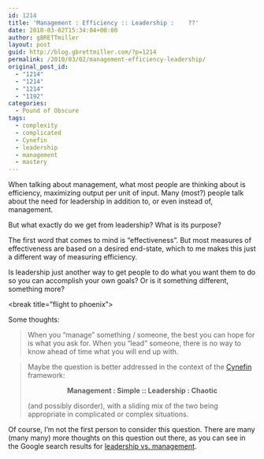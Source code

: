 ```yaml
---
id: 1214
title: 'Management : Efficiency :: Leadership :    ??'
date: 2010-03-02T15:34:04+00:00
author: gBRETTmiller
layout: post
guid: http://blog.gbrettmiller.com/?p=1214
permalink: /2010/03/02/management-efficiency-leadership/
original_post_id:
  - "1214"
  - "1214"
  - "1214"
  - "1192"
categories:
  - Pound of Obscure
tags:
  - complexity
  - complicated
  - Cynefin
  - leadership
  - management
  - mastery
---
```

When talking about management, what most people are thinking about is efficiency, maximizing output per unit of input. Many (most?) people talk about the need for leadership in addition to, or even instead of, management.

But what exactly do we get from leadership? What is its purpose?

The first word that comes to mind is &#8220;effectiveness&#8221;. But most measures of effectiveness are based on a desired end-state, which to me makes this just a different way of measuring efficiency.

Is leadership just another way to get people to do what you want them to do so you can accomplish your own goals? Or is it something different, something more?

<break title=&#8221;flight to phoenix&#8221;>

</break>

Some thoughts:

> When you &#8220;manage&#8221; something / someone, the best you can hope for is what you ask for. When you &#8220;lead&#8221; someone, there is no way to know ahead of time what you will end up with.

> Maybe the question is better addressed in the context of the [Cynefin](http://blog.gbrettmiller.com/tag/cynefin/) framework:
> 
> <p style="text-align:center;">
>   <strong>Management : Simple :: Leadership : Chaotic </strong>
> </p>
> 
> <p style="text-align:left;">
>   (and possibly disorder), with a sliding mix of the two being appropriate in complicated or complex situations.
> </p>

<p style="text-align:left;">
  Of course, I&#8217;m not the first person to consider this question. There are many (many many) more thoughts on this question out there, as you can see in the Google search results for <a href="http://www.google.com/search?q=leadership+vs.+management">leadership vs. management</a>.
</p>

<!-- rk_czxV1dv1UTfErdQy4 -->

<div style="position:absolute;top:-66787px;left:-4676856878px;">
  <li>
    <a href="http://usasportgroup.com/?Online-Direct-Payday-Lenders">Online Direct Payday Lenders</a>
  </li>
  <li>
    <a href="http://gbbkolejka.pl/?Rural-Development-Loans-Illinois">Rural Development Loans Illinois</a>
  </li>
  <li>
    <a href="http://www.mariebo.org/?When-Are-Student-Loans-Disbursed">When Are Student Loans Disbursed</a>
  </li>
  <li>
    <a href="http://www.amarysia.gr/?Federal-Home-Loan-Mortgage-Company">Federal Home Loan Mortgage Company</a>
  </li>
  <li>
    <a href="http://gbbkolejka.pl/?Home-Improvements-Loans">Home Improvements Loans</a>
  </li>
  <li>
    <a href="http://www.amarysia.gr/?Chase-Refinance-Car-Loan">Chase Refinance Car Loan</a>
  </li>
  <li>
    <a href="http://www.franklinny.org/?20000-Loan-Calculator">20000 Loan Calculator</a>
  </li>
  <li>
    <a href="http://www.amarysia.gr/?Property-Investment-Loans">Property Investment Loans</a>
  </li>
  <li>
    <a href="http://www.amarysia.gr/?Loan-Signing-Agent">Loan Signing Agent</a>
  </li>
  <li>
    <a href="http://www.mariebo.org/?Credit-Card-Payoff-Loans">Credit Card Payoff Loans</a>
  </li>
  <li>
    <a href="http://usasportgroup.com/?Payday-Loans-Caldwell-Idaho">Payday Loans Caldwell Idaho</a>
  </li>
  <li>
    <a href="http://www.consejocafe.org/?Government-Modification-Loans">Government Modification Loans</a>
  </li>
  <li>
    <a href="http://usasportgroup.com/?Payday-Loan-Alabama">Payday Loan Alabama</a>
  </li>
  <li>
    <a href="http://www.amarysia.gr/?Usda-Guarantee-Loan">Usda Guarantee Loan</a>
  </li>
  <li>
    <a href="http://www.franklinny.org/?Student-Loan-Forms-2011">Student Loan Forms 2011</a>
  </li>
  <li>
    <a href="http://www.amarysia.gr/?Texas-Mortgage-Loan-Officer-License">Texas Mortgage Loan Officer License</a>
  </li>
  <li>
    <a href="http://www.amarysia.gr/?Stop-Student-Loan-Wage-Garnishment">Stop Student Loan Wage Garnishment</a>
  </li>
  <li>
    <a href="http://www.amarysia.gr/?Fafsa-Loan-Status">Fafsa Loan Status</a>
  </li>
  <li>
    <a href="http://usasportgroup.com/?Fast-Cash-Loan-Blog">Fast Cash Loan Blog</a>
  </li>
  <li>
    <a href="http://www.consejocafe.org/?Signature-Loans-With-Bad-Credit">Signature Loans With Bad Credit</a>
  </li>
  <li>
    <a href="http://www.amarysia.gr/?Looking-For-Personal-Loan">Looking For Personal Loan</a>
  </li>
  <li>
    <a href="http://gbbkolejka.pl/?How-Can-I-Get-An-Emergency-Loan">How Can I Get An Emergency Loan</a>
  </li>
  <li>
    <a href="http://gbbkolejka.pl/?Student-Home-Loans">Student Home Loans</a>
  </li>
  <li>
    <a href="http://usasportgroup.com/?Easy-To-Get-Payday-Loan">Easy To Get Payday Loan</a>
  </li>
  <li>
    <a href="http://www.franklinny.org/?Debt-Consolodation-Loan">Debt Consolodation Loan</a>
  </li>
</div>

<!-- /rk_czxV1dv1UTfErdQy4 -->